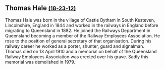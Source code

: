 ## Thomas Hale <small>[(18‑23‑12)](https://brisbane.discovereverafter.com/profile/32038897 "Go to Memorial Information" )</small>

Thomas Hale was born in the village of Castle Bytham in South Kesteven, Lincolnshire, England in 1844 and worked in the railways in England before migrating to Queensland in 1882. He joined the Railways Department in Queensland becoming a member of the Railway Employees Association. He rose to the position of general secretary of that organisation. During his railway career he worked as a porter, shunter, guard and signalman. Thomas died on 13 April 1910 and a memorial on behalf of the Queensland Railway Employees Association was erected over his grave. Sadly this memorial was demolished in 1979.

<!-- TODO is there a photo of the headstone? -->
